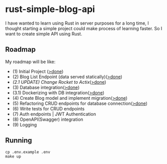 # rust-simple-blog-api

I have wanted to learn using Rust in server purposes for a long time, I thought starting a simple project could make process of learning faster. So I want to create simple API using Rust.

## Roadmap
My roadmap will be like:
- (1) Initial Project ([>done](https://github.com/aliereno/rust-simple-blog-api/tree/2d48a693a5fcb0bd1cecafbb410018ee2771deff))
- (2) Blog List Endpoint (data served statically)([>done](https://github.com/aliereno/rust-simple-blog-api/tree/79e18cc601dffa7d22cd827885c319659fd31982))
- *(2.1 UPDATE) Change Rocket to Actix*([>done](https://github.com/aliereno/rust-simple-blog-api/commit/b965874d5f1005878c90d050867bb59a58c69026))
- (3) Database integration([>done](https://github.com/aliereno/rust-simple-blog-api/tree/93cf2dcf305a9f22c5ce8c28f7ab27ed51e739f9))
- (3.1) Dockerizing with DB integration([>done](https://github.com/aliereno/rust-simple-blog-api/tree/93cf2dcf305a9f22c5ce8c28f7ab27ed51e739f9))
- (4) Create Blog model and implement migration([>done](https://github.com/aliereno/rust-simple-blog-api/tree/4ec8cebf347aa46296b72522a080babd57a3b974))
- (5) Refactoring CRUD endpoints for database connection([>done](https://github.com/aliereno/rust-simple-blog-api/commits/main))
- (6) Write tests for CRUD endpoints
- (7) Auth endpoints | JWT Authentication
- (8) OpenAPI(Swagger) integration
- (9) Logging


## Running
```
cp .env.example .env
make up
```